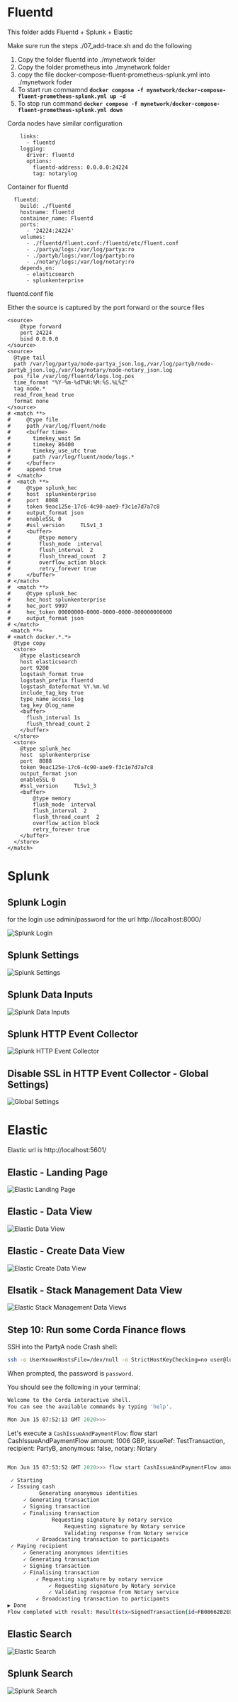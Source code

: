 # Fluentd

This folder adds Fluentd + Splunk + Elastic

Make sure run the steps ./07_add-trace.sh and do the following
1. Copy the folder fluentd into ./mynetwork folder
2. Copy the folder prometheus into ./mynetwork folder
3. copy the file docker-compose-fluent-prometheus-splunk.yml into ./mynetwork foder
4. To start run commamnd **`docker compose -f mynetwork/docker-compose-fluent-prometheus-splunk.yml up -d`**
5. To stop run command **`docker compose -f mynetwork/docker-compose-fluent-prometheus-splunk.yml down`**



Corda nodes have similar configuration
```
    links:
      - fluentd
    logging:
      driver: fluentd
      options:
        fluentd-address: 0.0.0.0:24224
        tag: notarylog
```

Container for fluentd
```
  fluentd:
    build: ./fluentd
    hostname: fluentd
    container_name: Fluentd
    ports:
      - '24224:24224'
    volumes:
      - ./fluentd/fluent.conf:/fluentd/etc/fluent.conf
      - ./partya/logs:/var/log/partya:ro
      - ./partyb/logs:/var/log/partyb:ro
      - ./notary/logs:/var/log/notary:ro   
    depends_on:
      - elasticsearch
      - splunkenterprise
```

fluentd.conf file

Either the source is captured by the port forward or the source files
```
<source>
    @type forward
    port 24224
    bind 0.0.0.0
</source>
<source>
  @type tail
  path /var/log/partya/node-partya_json.log,/var/log/partyb/node-partyb_json.log,/var/log/notary/node-notary_json.log   
  pos_file /var/log/fluentd/logs.log.pos
  time_format "%Y-%m-%dT%H:%M:%S.%L%Z"
  tag node.*
  read_from_head true
  format none
</source>
# <match **>
#     @type file
#     path /var/log/fluent/node
#     <buffer time>
#       timekey_wait 5m
#       timekey 86400
#       timekey_use_utc true
#       path /var/log/fluent/node/logs.*
#     </buffer>
#     append true
#  </match>
#  <match **>
#     @type splunk_hec
#     host  splunkenterprise
#     port  8088
#     token 9eac125e-17c6-4c90-aae9-f3c1e7d7a7c8
#     output_format json
#     enableSSL 0
#     #ssl_version     TLSv1_3
#     <buffer>
#         @type memory
#         flush_mode  interval
#         flush_interval  2
#         flush_thread_count  2
#         overflow_action block
#         retry_forever true
#     </buffer>
# </match>
#  <match **>
#     @type splunk_hec
#     hec_host splunkenterprise
#     hec_port 9997
#     hec_token 00000000-0000-0000-0000-000000000000
#     output_format json
# </match>
 <match **>
# <match docker.*.*>
  @type copy
  <store>
    @type elasticsearch
    host elasticsearch
    port 9200
    logstash_format true
    logstash_prefix fluentd
    logstash_dateformat %Y.%m.%d
    include_tag_key true
    type_name access_log
    tag_key @log_name
    <buffer>
      flush_interval 1s
      flush_thread_count 2
    </buffer>
  </store>
  <store>
    @type splunk_hec
    host  splunkenterprise
    port  8088
    token 9eac125e-17c6-4c90-aae9-f3c1e7d7a7c8
    output_format json
    enableSSL 0
    #ssl_version     TLSv1_3
    <buffer>
        @type memory
        flush_mode  interval
        flush_interval  2
        flush_thread_count  2
        overflow_action block
        retry_forever true
    </buffer>  
  </store>
</match>
```

# Splunk
## Splunk Login
for the login use admin/password for the url http://localhost:8000/

![Splunk Login](/assets/elastic-splunk/Splunk-Login.png)
## Splunk Settings
![Splunk Settings](/assets/elastic-splunk/splunk-Settings.png)

## Splunk Data Inputs
![Splunk Data Inputs](/assets/elastic-splunk/splunk-Data%20Inputs.png)

## Splunk HTTP Event Collector
![Splunk HTTP Event Collector](/assets/elastic-splunk/splunk-GlobalSettings-HTTP%20Event%20Collector.png)

## Disable SSL in HTTP Event Collector - Global Settings)
![Global Settings](../assets/elastic-splunk/Splunk-Global-Settings.png)
# Elastic

Elastic url is http://localhost:5601/

## Elastic - Landing Page
![Elastic Landing Page](../assets/elastic-splunk/Elastic-LandingPage.png)

## Elastic - Data View
![Elastic Data View](/assets/elastic-splunk/Elastic-Data-Views.png)

## Elastic - Create Data View
![Elastic Create Data View](/assets/elastic-splunk/Elastic-Create%20Data%20View.png)


## Elsatik - Stack Management Data View
![Elastic Stack Management Data Views](/assets/elastic-splunk/Elastic-StackManagement%20-%20Data%20Views.png)

## Step 10: Run some Corda Finance flows

SSH into the PartyA node Crash shell:

```bash
ssh -o UserKnownHostsFile=/dev/null -o StrictHostKeyChecking=no user@localhost -p 2222
```

When prompted, the password is `password`.

You should see the following in your terminal:

```bash
Welcome to the Corda interactive shell.
You can see the available commands by typing 'help'.

Mon Jun 15 07:52:13 GMT 2020>>>
```

Let's execute a `CashIssueAndPaymentFlow`:
flow start CashIssueAndPaymentFlow amount: 1006 GBP, issueRef: TestTransaction, recipient: PartyB, anonymous: false, notary: Notary
```bash

```

```bash
Mon Jun 15 07:53:52 GMT 2020>>> flow start CashIssueAndPaymentFlow amount: 1000 GBP, issueRef: TestTransaction, recipient: PartyB, anonymous: false, notary: Notary

 ✓ Starting
 ✓ Issuing cash
          Generating anonymous identities
     ✓ Generating transaction
     ✓ Signing transaction
     ✓ Finalising transaction
              Requesting signature by notary service
                  Requesting signature by Notary service
                  Validating response from Notary service
         ✓ Broadcasting transaction to participants
 ✓ Paying recipient
     ✓ Generating anonymous identities
     ✓ Generating transaction
     ✓ Signing transaction
     ✓ Finalising transaction
         ✓ Requesting signature by notary service
             ✓ Requesting signature by Notary service
             ✓ Validating response from Notary service
         ✓ Broadcasting transaction to participants
▶︎ Done
Flow completed with result: Result(stx=SignedTransaction(id=FB08662B2E0A19ECF9B0E3E44D2DF25934F9576DBF262D794EE2C795C3269503), recipient=O=PartyB, L=London, C=GB)
```

## Elastic Search
![Elastic Search](../assets/elastic-splunk/Elastic-Search.png)

## Splunk Search
![Splunk Search](../assets/elastic-splunk/Splunk-Search.png)